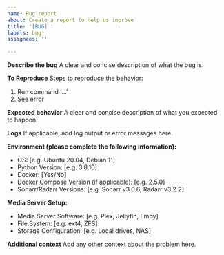 ```yaml
---
name: Bug report
about: Create a report to help us improve
title: '[BUG] '
labels: bug
assignees: ''

---
```


**Describe the bug**
A clear and concise description of what the bug is.

**To Reproduce**
Steps to reproduce the behavior:
1. Run command '...'
2. See error

**Expected behavior**
A clear and concise description of what you expected to happen.

**Logs**
If applicable, add log output or error messages here.

**Environment (please complete the following information):**
 - OS: [e.g. Ubuntu 20.04, Debian 11]
 - Python Version: [e.g. 3.8.10]
 - Docker: [Yes/No]
 - Docker Compose Version (if applicable): [e.g. 2.5.0]
 - Sonarr/Radarr Versions: [e.g. Sonarr v3.0.6, Radarr v3.2.2]

**Media Server Setup:**
 - Media Server Software: [e.g. Plex, Jellyfin, Emby]
 - File System: [e.g. ext4, ZFS]
 - Storage Configuration: [e.g. Local drives, NAS]

**Additional context**
Add any other context about the problem here. 